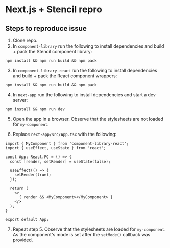 # Next.js + Stencil repro

## Steps to reproduce issue

1. Clone repo.
2. In `component-library` run the following to install dependencies and build + pack the Stencil component library:

```
npm install && npm run build && npm pack
```

3. In `component-library-react` run the following to install dependencies and build + pack the React component wrappers:

```
npm install && npm run build && npm pack
```

4. In `next-app` run the following to install dependencies and start a dev server:

```
npm install && npm run dev
```

5. Open the app in a browser. Observe that the stylesheets are not loaded for `my-component`.

6. Replace `next-app/src/App.tsx` with the following:

```tsx
import { MyComponent } from 'component-library-react';
import { useEffect, useState } from 'react';

const App: React.FC = () => {
  const [render, setRender] = useState(false);
  
  useEffect(() => {
    setRender(true);
  });
  
  return (
    <>
      { render && <MyComponent></MyComponent> }
    </>
  );
}

export default App;
```

7. Repeat step 5. Observe that the stylesheets are loaded for `my-component`. As the component's mode is set after the `setMode()` callback was provided.